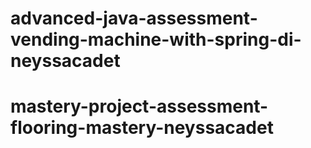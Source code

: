 # advanced-java-assessment-vending-machine-with-spring-di-neyssacadet
# mastery-project-assessment-flooring-mastery-neyssacadet
